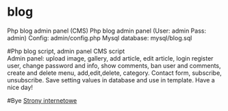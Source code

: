 # blog
Php blog admin panel (CMS)
Php blog admin panel (User: admin Pass: admin)
Config: admin/config.php
Mysql database: mysql/blog.sql

#Php blog script, admin panel CMS script  
Admin panel: upload image, gallery, add article, edit article, login register user, change password and info, show comments, ban user and comments, create and delete menu, add,edit,delete, category.
Contact form, subscribe, unsubscribe. Save setting values in database and use in template. 
Have a nice day!

#Bye
[Strony internetowe](https://fxstar.eu)
